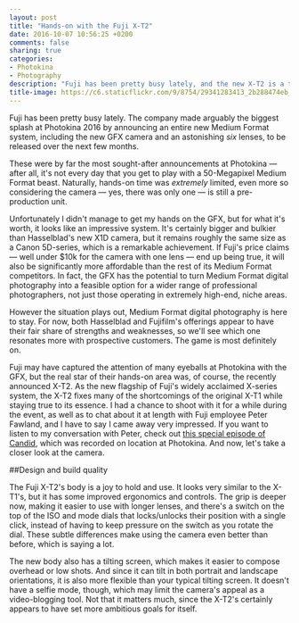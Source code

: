 ```yaml
---
layout: post
title: "Hands-on with the Fuji X-T2"
date: 2016-10-07 10:56:25 +0200
comments: false
sharing: true
categories: 
- Photokina
- Photography
description: "Fuji has been pretty busy lately, and the new X-T2 is a tour de force."
title-image: https://c6.staticflickr.com/9/8754/29341283413_2b288474eb_o.jpg
---
```


Fuji has been pretty busy lately. The company made arguably the biggest splash at Photokina 2016 by announcing an entire new Medium Format system, including the new GFX camera and an astonishing _six_ lenses, to be released over the next few months.

These were by far the most sought-after announcements at Photokina — after all, it's not every day that you get to play with a 50-Megapixel Medium Format beast. Naturally, hands-on time was _extremely_ limited, even more so considering the camera  — yes, there was only one — is still a pre-production unit.

Unfortunately I didn't manage to get my hands on the GFX, but for what it's worth, it looks like an impressive system. It's certainly bigger and bulkier than Hasselblad's new X1D camera, but it remains roughly the same size as a Canon 5D-series, which is a remarkable achievement. If Fuji's price claims — well under $10k for the camera with one lens — end up being true, it will also be significantly more affordable than the rest of its Medium Format competitors. In fact, the GFX has the potential to turn Medium Format digital photography into a feasible option for a wider range of professional photographers, not just those operating in extremely high-end, niche areas. 

However the situation plays out, Medium Format digital photography is here to stay. For now, both Hasselblad and Fujifilm's offerings appear to have their fair share of strengths and weaknesses, so we'll see which one resonates more with prospective customers. The game is most definitely on.

Fuji may have captured the attention of many eyeballs at Photokina with the GFX, but the real star of their hands-on area was, of course, the recently announced X-T2. As the new flagship of Fuji's widely acclaimed X-series system, the X-T2 fixes many of the shortcomings of the original X-T1 while staying true to its essence. I had a chance to shoot with it for a while during the event, as well as to chat about it at length with Fuji employee Peter Fawland, and I have to say I came away very impressed. If you want to listen to my conversation with Peter, check out [this special episode of Candid](), which was recorded on location at Photokina. And now, let's take a closer look at the camera.


##Design and build quality

The Fuji X-T2's body is a joy to hold and use. It looks very similar to the X-T1's, but it has some improved ergonomics and controls. The grip is deeper now, making it easier to use with longer lenses, and there's a switch on the top of the ISO and mode dials that locks/unlocks their position with a single click, instead of having to keep pressure on the switch as you rotate the dial. These subtle differences make using the camera even better than before, which is saying a lot.

The new body also has a tilting screen, which makes it easier to compose overhead or low shots. And since it can tilt in both portrait and landscape orientations, it is also more flexible than your typical tilting screen. It doesn't have a selfie mode, though, which may limit the camera's appeal as a video-blogging tool. Not that it matters much, since the X-T2's certainly appears to have set more ambitious goals for itself.



